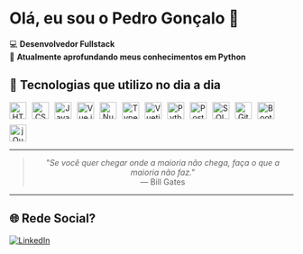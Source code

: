 # Olá, eu sou o Pedro Gonçalo 👋

💻 **Desenvolvedor Fullstack**  
🐍 **Atualmente aprofundando meus conhecimentos em Python**

## 🚀 Tecnologias que utilizo no dia a dia
<div align="center" style="display: flex; flex-wrap: wrap; gap: 10px;">
  <img alt="HTML" style="height: 30px" src="https://cdn.jsdelivr.net/gh/devicons/devicon/icons/html5/html5-original.svg" title="HTML">
  <img alt="CSS" style="height: 30px" src="https://cdn.jsdelivr.net/gh/devicons/devicon/icons/css3/css3-original.svg" title="CSS">
  <img alt="JavaScript" style="height: 30px" src="https://cdn.jsdelivr.net/gh/devicons/devicon/icons/javascript/javascript-original.svg" title="JavaScript">
  <img alt="Vue.js" style="height: 30px" src="https://cdn.jsdelivr.net/gh/devicons/devicon/icons/vuejs/vuejs-original.svg" title="Vue.js">
  <img alt="Nuxt.js" style="height: 30px" src="https://cdn.jsdelivr.net/gh/devicons/devicon/icons/nuxtjs/nuxtjs-original.svg" title="Nuxt.js">
  <img alt="TypeScript" style="height: 30px" src="https://cdn.jsdelivr.net/gh/devicons/devicon/icons/typescript/typescript-original.svg" title="TypeScript">
  <img alt="Vuetify" style="height: 30px" src="https://cdn.jsdelivr.net/gh/devicons/devicon/icons/vuetify/vuetify-original.svg" title="Vuetify">
  <img alt="Python" style="height: 30px" src="https://cdn.jsdelivr.net/gh/devicons/devicon/icons/python/python-original.svg" title="Python">
  <img alt="PostgreSQL" style="height: 30px" src="https://cdn.jsdelivr.net/gh/devicons/devicon/icons/postgresql/postgresql-original.svg" title="PostgreSQL">
  <img alt="SQL Server" style="height: 30px" src="https://cdn.jsdelivr.net/gh/devicons/devicon/icons/microsoftsqlserver/microsoftsqlserver-plain.svg" title="SQL Server">
  <img alt="Git" style="height: 30px" src="https://cdn.jsdelivr.net/gh/devicons/devicon/icons/git/git-original.svg" title="Git">
  <img alt="Bootstrap" style="height: 30px" src="https://cdn.jsdelivr.net/gh/devicons/devicon/icons/bootstrap/bootstrap-original.svg" title="Bootstrap">
  <img alt="jQuery" style="height: 30px" src="https://cdn.jsdelivr.net/gh/devicons/devicon/icons/jquery/jquery-original.svg" title="jQuery">
</div>

---
<div align="center">
  <blockquote>
    <em>"Se você quer chegar onde a maioria não chega, faça o que a maioria não faz."</em>  
    <br>— Bill Gates
  </blockquote>
</div>

---

## 🌐 Rede Social?
<div>
  <a href="https://www.linkedin.com/in/pedro-gonçalo-315a3b235/" target="_blank">
    <img src="https://img.shields.io/badge/LinkedIn-0077B5?style=for-the-badge&logo=linkedin&logoColor=white" alt="LinkedIn">
  </a>
</div>
